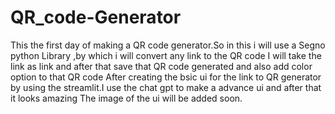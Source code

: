 # QR_code-Generator
This the first day of making a QR code generator.So in this i will use a Segno python Library ,by which i will convert any link to the QR code
I will take the link as link and after that save that QR code generated and also add color option to that QR code
After creating the bsic ui for the link to QR generator by using the streamlit.I use the chat gpt to make a advance ui and after that it looks amazing
The image of the ui will be added soon.
